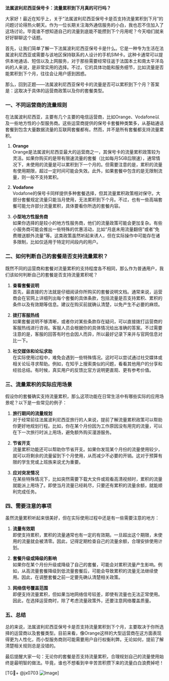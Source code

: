 **法属波利尼西亚保号卡：流量累积到下月真的可行吗？**

大家好！最近在知乎上，关于“法属波利尼西亚保号卡是否支持流量累积到下月”的问题讨论得热火朝天。作为一位长期关注海外通信服务的小白，我也忍不住加入了这场讨论。毕竟谁不想知道自己的流量到底能不能攒到下个月用呢？今天咱们就来好好聊聊这个话题。

首先，让我们简单了解一下法属波利尼西亚保号卡是什么。它是一种专为生活在法属波利尼西亚或需要与该地区保持联系的人设计的手机SIM卡。这种卡通常可以提供本地通话、短信以及上网服务，对于那些需要经常往返于法国本土和南太平洋岛屿的人来说，是非常实用的选择。不过，它的具体功能和服务细节，比如流量是否能累积到下个月，往往会让用户感到困惑。

那么，回到正题——法属波利尼西亚保号卡的流量是否可以累积到下个月？答案是：这取决于具体的运营商政策以及你的套餐类型。

### 一、不同运营商的流量规则

在法属波利尼西亚，主要有几个主要的电信运营商，比如Orange、Vodafone以及一些地方性的小型服务商。这些运营商提供的保号卡套餐种类繁多，从基础通话套餐到包含大量数据流量的互联网套餐都有。然而，并不是所有套餐都支持流量累积。

1. **Orange**  
   Orange是法属波利尼西亚最大的运营商之一，其保号卡的流量累积政策较为灵活。如果你购买的是带有限速流量的套餐（比如每月5GB后限速），通常情况下，未使用的流量是可以累积到下一个月的。但需要注意的是，累积的流量有使用期限，超过一定时间可能会失效。此外，如果套餐中包含的是无限制流量，则一般不支持累积。

2. **Vodafone**  
   Vodafone的保号卡同样提供多种套餐选择，但其流量累积政策相对保守。大部分套餐规定流量只能当月使用，无法累积到下个月。不过，也有一些高端套餐可能允许部分流量累积，具体要看你所选的套餐内容。

3. **小型地方性服务商**  
   如果你选择的是较小的地方性服务商，他们的流量政策可能会更加复杂。有些小服务商可能会推出一些特殊的优惠活动，比如“月底未用流量翻倍”或者“免费赠送额外流量”等。这类政策虽然听起来诱人，但在实际操作中可能存在诸多限制，比如仅适用于特定时间段内的用户。

### 二、如何判断自己的套餐是否支持流量累积？

既然不同的运营商和套餐对流量累积的支持程度各不相同，那么作为普通用户，我们该如何判断自己的套餐是否支持流量累积呢？

1. **查看套餐说明**  
   首先，最直接的方法就是仔细阅读你所购买的套餐说明文档。通常来说，运营商会在官网上详细列出每个套餐的具体条款，包括流量是否支持累积、累积的条件以及有效期等信息。建议在购买前就确认清楚，以免产生不必要的麻烦。

2. **拨打客服热线**  
   如果套餐说明不够清晰，或者你对某些条款存在疑问，可以直接拨打运营商的客服热线进行咨询。客服人员会根据你的具体情况给出准确的答案。不过需要注意的是，客服的回答有时也会因人而异，所以最好记录下来并与官网信息对比一下。

3. **社交媒体和论坛求助**  
   在实际使用过程中，难免会遇到一些特殊情况。这时可以尝试通过社交媒体或相关论坛寻求帮助。例如，在知乎上搜索类似的问题，看看其他用户的分享和经验总结。有时候，真实用户的反馈比官方说明更直观、更有参考价值。

### 三、流量累积的实际应用场景

假设你的套餐确实支持流量累积，那么这项功能在日常生活中有哪些实际的应用场景呢？以下是一些常见的例子：

1. **旅行期间的流量规划**  
   对于经常前往法属波利尼西亚旅行的人来说，提前了解流量累积政策可以帮助你更好地规划行程。比如，你在某个月份因为工作原因没有用完的流量，可以在下一次旅行时派上用场，避免额外购买漫游服务。

2. **节省开支**  
   流量累积功能还可以帮助你节省开支。如果你发现某个月份的流量使用较少，就可以将剩余的流量留到下个月使用，从而减少不必要的开销。这对于预算有限的学生党或上班族来说尤为重要。

3. **应对突发情况**  
   在某些特殊情况下，比如突然需要下载大文件或观看高清视频时，累积的流量就能派上用场了。即使当月流量已经耗尽，只要还有累积的流量余额，就能顺利完成任务。

### 四、需要注意的事项

虽然流量累积听起来很美好，但在实际使用过程中还是有一些需要注意的地方：

1. **流量有效期**  
   即使支持累积，累积的流量通常也有一定的有效期。一旦超出这个期限，未使用的流量就会被清零。因此，记得定期检查自己的流量余额，合理安排使用计划。

2. **套餐升级或降级的影响**  
   如果你在某个月份升级或降级了自己的套餐，可能会对累积流量产生影响。例如，从高流量套餐降级到低流量套餐后，可能会导致累积的流量无法继续使用。因此，在调整套餐之前一定要先确认清楚相关政策。

3. **网络信号覆盖范围**  
   即便支持流量累积，但如果当地网络信号较差，即使有流量也无法正常使用。因此，在选择运营商时，除了考虑流量政策外，还要注意网络覆盖质量。

### 五、总结

总的来说，法属波利尼西亚保号卡是否支持流量累积到下个月，主要取决于你所选择的运营商以及套餐类型。目前来看，像Orange这样的大型运营商在这方面表现得更为人性化，而小型服务商则可能需要用户自行权衡利弊。无论如何，提前了解清楚相关规则总是没错的。

最后提醒大家一句：无论你的套餐是否支持流量累积，合理规划自己的流量使用始终是最明智的做法。毕竟，谁也不想看到辛辛苦苦积攒下来的流量白白浪费掉吧！

[TG💪+ @jx0703 ![Image](https://github.com/user-attachments/assets/dbca1d08-cadb-493c-b0ec-ad6f7a83f270)]